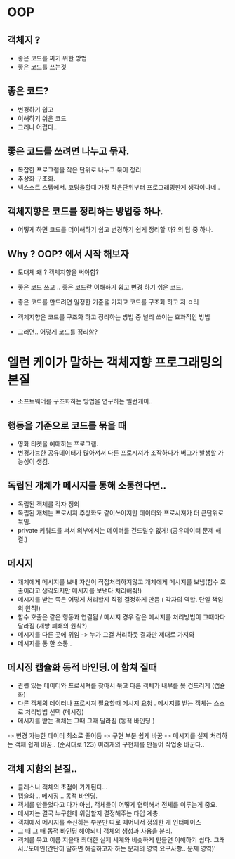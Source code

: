 # OOP


## 객체지 ?

 + 좋은 코드를 짜기 위한 방법
 + 좋은 코드를 쓰는것


## 좋은 코드?

 + 변경하기 쉽고
 + 이해하기 쉬운 코드
 + 그러나 어렵다..


## 좋은  코드를 쓰려면 나누고 묶자.

 + 복잡한 프로그램을 작은 단위로 나누고 묶어 정리
 + 추상화 구조화.
 + 넥스스트 스텝에서. 코딩을할때 가장 작은단위부터 프로그래밍한게 생각이나네..


## 객체지향은 코드를 정리하는 방법중 하나.

 + 어떻게 하면 코드를 더이해하기 쉽고 변경하기 쉽게 정리할 까? 의 답 중 하나.


## Why ? OOP? 에서 시작 해보자

 + 도대체 왜 ? 객체지향을 써야함?
 + 좋은 코드 쓰고 .. 좋은 코드란 이해하기 쉽고 변경 하기 쉬운 코드.
 + 좋은 코드를 만드려면 일정한 기준을 가지고 코드를 구조화 하고 저 ㅇ리
 + 객체지향은 코드를 구조화 하고 정리하는 방법 중 널리 쓰이는 효과적인 방법

 + 그러면.. 어떻게 코드를 정리함?



# 엘런 케이가 말하는 객체지향 프로그래밍의 본질

 + 소프트웨어를 구조화하는 방법을 연구하는 엘런케이..

## 행동을 기준으로 코드를 묶을 때

 + 영화 티켓을 예매하는 프로그램.
 + 변경가능한 공유데이터가 많아져서 다른 프로시져가 조작하다가 버그가 발생할 가능성이 생김.



## 독립된 개체가 메시지를 통해 소통한다면..

 + 독립된 객체를 각자 정의
 + 독립된 개체는 프로시져 추상화도 같이쓰이지만 데이터와 프로시져가 더 큰단위로 묶임.
 + private 키워드를 써서 외부에서는 데이터를 건드릴수 없게! (공유데이터 문제 해결.)


## 메시지

 + 개체에게 메시지를 보내 자신이 직접처리하지않고 개체에게 메시지를 보냄(함수 호출이라고 생각되지만 메시지를 보낸다 처리해줘!)
 + 메시지를 받는 쪽은 어떻게 처리할지 직접 결정하게 만듬 ( 각자의 역할. 단일 책임의 원칙!)
 + 함수 호출은 같은 행동과 연결됨 / 메시지 경우 같은 메시지를  처리방법이 그때마다 달라짐 (개방 폐쇄의 원칙?)
 + 메시지를 다른 곳에 위임 -> 누가 그걸 처리하듯 결과만 제대로 가져와 
 + 메시지를 통 한 소통..


## 메시징 캡슐화 동적 바인딩.이 합쳐 질때

 + 관련 있는 데이터와 프로시져를 찾아서 묶고 다른 객체가 내부를 못 건드리게 (캡슐화) 
 + 다른 객체의 데이터나 프로시져 필요할때 메시지 요청 . 메시지를 받는 객체는 스스로 처리방법 선택 (메시징)
 + 메시지를 받는 객체는 그때 그때 달라짐 (동적 바인딩 )

 -> 변경 가능한 데이터 최소로 줄어듬 -> 구현 부분 쉽게 바꿈 -> 메시지를 실제 처리하는 객체 쉽게 바꿈.. (순서대로 123) 여러개의 구현체를 만들어 작업중 바꾼다..
 

## 객체 지향의 본질..

 + 클래스나 객체의 초점이 가게된다...
 + 캡슐화 .. 메시징 .. 동적 바인딩.
 + 객체를 만들었다고 다가 아님, 객체들이 어떻게 협력해서 전체를 이루는게 중요.
 + 메시지는 결국 누구한테 위임할지 결정해주는 타입 계층.
 + 객체에서 메시지를 수신하는 부분만 따로 떼어내서 정의한 게 인터페이스
 + 그 때 그 때 동적 바인딩 해야되니 객체의 생성과 사용을 분리.
 + 객체를 묶고 이름 지을때 최대한 실제 세계와 비슷하게 만들면 이해하기 쉽다. 그래서..'도메인(간단히 말하면 해결하고자 하는 문제의 영역  요구사항.. 문제 영역)'



